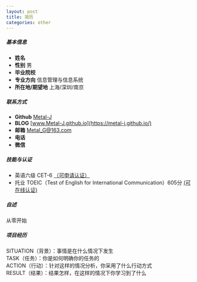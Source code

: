 ```yaml
---
layout: post
title: 简历
categories: other
---
```


##### 基本信息

- **姓名**   
- **性别** 男  
- **毕业院校**   
- **专业方向** 信息管理与信息系统  
- **所在地/期望地** 上海/深圳/南京  

##### 联系方式

- **Github** [Metal-J](https://github.com/Metal-J)  
- **BLOG** [www.Metal-J.github.io](https://metal-j.github.io/)  
- **邮箱** [Metal_G@163.com](https://Metal_G@163.com)  
- **电话**   
- **微信**   

##### 技能与认证

- 英语六级 CET-6 [（可申请认证）](http://cet.neea.edu.cn/html1/folder/19081/5179-1.htm)  
- 托业 TOEIC（Test of English for International Communication）605分 [(可在线认证)](http://www.toeic.cn/)  


##### 自述

从零开始

##### 项目经历

SITUATION（背景）：事情是在什么情况下发生  
TASK（任务）：你是如何明确你的任务的  
ACTION（行动）：针对这样的情况分析，你采用了什么行动方式  
RESULT（结果）：结果怎样，在这样的情况下你学习到了什么  